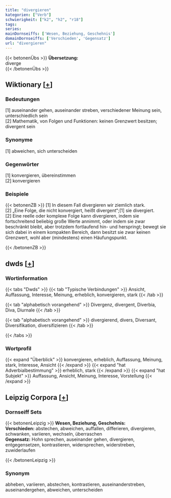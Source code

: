 ```yaml
---
title: "divergieren"
kategorien: ["Verb"]
schwierigkeit: ["k2", "h2", "r18"]
tags:
series:
mainDornseiffs: ['Wesen, Beziehung, Geschehnis']
domainDornseiffs: ['Verschieden', 'Gegensatz']
url: "divergieren"
---
```


{{< betonenÜbs >}}
**Übersetzung:**  
diverge  
{{< /betonenÜbs >}}

## Wiktionary [[+](https://de.wiktionary.org/wiki/divergieren)]

### Bedeutungen
[1] auseinander gehen, auseinander streben, verschiedener Meinung sein, unterschiedlich sein  
[2] Mathematik, von Folgen und Funktionen: keinen Grenzwert besitzen; divergent sein  

### Synonyme
[1] abweichen, sich unterscheiden  

### Gegenwörter
[1] konvergieren, übereinstimmen  
[2] konvergieren  

### Beispiele
{{< betonenZB >}}
[1] In diesem Fall divergieren wir ziemlich stark.  
[2] „Eine Folge, die nicht konvergiert, heißt divergent“;[1] sie divergiert.  
[2] Eine reelle oder komplexe Folge kann divergieren, indem sie fortschreitend beliebig große Werte annimmt, oder indem sie zwar beschränkt bleibt, aber trotzdem fortlaufend hin- und herspringt; bewegt sie sich dabei in einem kompakten Bereich, dann besitzt sie zwar keinen Grenzwert, wohl aber (mindestens) einen Häufungspunkt.  

{{< /betonenZB >}}


## dwds [[+](https://www.dwds.de/wb/divergieren)]

### Wortinformation
{{< tabs "Dwds" >}}
{{< tab "Typische Verbindungen" >}}
Ansicht, Auffassung, Interesse, Meinung, erheblich, konvergieren, stark
{{< /tab >}}

{{< tab "alphabetisch vorangehend" >}}
Divergenz, divergent, Diverbia, Diva, Diurnale
{{< /tab >}}

{{< tab "alphabetisch vorangehend" >}}
divergierend, divers, Diversant, Diversifikation, diversifizieren
{{< /tab >}}

{{< /tabs >}}

### Wortprofil
{{< expand "Überblick" >}} konvergieren, erheblich, Auffassung, Meinung, stark, Interesse, Ansicht {{< /expand >}}
{{< expand "hat Adverbialbestimmung" >}} erheblich, stark {{< /expand >}}
{{< expand "hat Subjekt" >}} Auffassung, Ansicht, Meinung, Interesse, Vorstellung {{< /expand >}}

## Leipzig Corpora [[+](https://corpora.uni-leipzig.de/en/res?word=divergieren&corpusId=deu_newscrawl-public_2018)]

### Dornseiff Sets
{{< betonenLeipzig >}}
**Wesen, Beziehung, Geschehnis:**  
**Verschieden:** abstechen, abweichen, auffallen, differieren, divergieren, schwanken, variieren, wechseln, überraschen  
**Gegensatz:** Hohn sprechen, auseinander gehen, divergieren, entgegensetzen, kontrastieren, widersprechen, widerstreben, zuwiderlaufen  

{{< /betonenLeipzig >}}

### Synonym
abheben, variieren, abstechen, kontrastieren, auseinanderstreben, auseinandergehen, abweichen, unterscheiden

